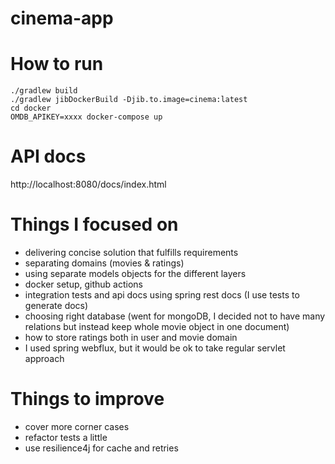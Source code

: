 # cinema-app

# How to run

```
./gradlew build
./gradlew jibDockerBuild -Djib.to.image=cinema:latest
cd docker
OMDB_APIKEY=xxxx docker-compose up
```

# API docs
http://localhost:8080/docs/index.html

# Things I focused on
- delivering concise solution that fulfills requirements
- separating domains (movies & ratings)
- using separate models objects for the different layers
- docker setup, github actions
- integration tests and api docs using spring rest docs (I use tests to generate docs)
- choosing right database (went for mongoDB, I decided not to have many relations but instead keep whole movie object in one document)
- how to store ratings both in user and movie domain
- I used spring webflux, but it would be ok to take regular servlet approach

# Things to improve
- cover more corner cases
- refactor tests a little
- use resilience4j for cache and retries